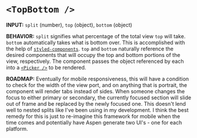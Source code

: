 # `<TopBottom />`

**INPUT:** `split` (number), `top` (object), `bottom` (object)

**BEHAVIOR:** `split` signifies what percentage of the total view `top` will take. `bottom` automatically takes what is bottom over. This is accomplished with the help of [`styled-components`](https://www.styled-components.com/docs/basics). `top` and `bottom` naturally reference the desired components that will occupy the top and bottom portions of the view, respectively. The component passes the object referenced by each into a [`<Picker />`](../Picker) to be rendered.

**ROADMAP:** Eventually for mobile responsiveness, this will have a condition to check for the width of the view port, and on anything that is portrait, the component will render tabs instead of sides. When someone changes the focus to either primary or secondary, the currently focused section will slide out of frame and be replaced by the newly focused one. This doesn't lend well to nested splits like I've been using in my development. I think the best remedy for this is just to re-imagine this framework for mobile when the time comes and potentially have Aspen generate two UI's - one for each platform.